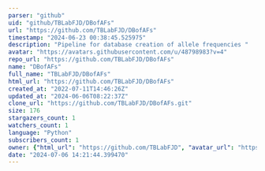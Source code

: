 ```yaml
---
parser: "github"
uid: "github/TBLabFJD/DBofAFs"
url: "https://github.com/TBLabFJD/DBofAFs"
timestamp: "2024-06-23 00:38:45.525975"
description: "Pipeline for database creation of allele frequencies "
avatar: "https://avatars.githubusercontent.com/u/48798983?v=4"
repo_url: "https://github.com/TBLabFJD/DBofAFs"
name: "DBofAFs"
full_name: "TBLabFJD/DBofAFs"
html_url: "https://github.com/TBLabFJD/DBofAFs"
created_at: "2022-07-11T14:46:26Z"
updated_at: "2024-06-06T08:22:37Z"
clone_url: "https://github.com/TBLabFJD/DBofAFs.git"
size: 176
stargazers_count: 1
watchers_count: 1
language: "Python"
subscribers_count: 1
owner: {"html_url": "https://github.com/TBLabFJD", "avatar_url": "https://avatars.githubusercontent.com/u/48798983?v=4", "login": "TBLabFJD", "type": "User"}
date: "2024-07-06 14:21:44.399470"
---
```


